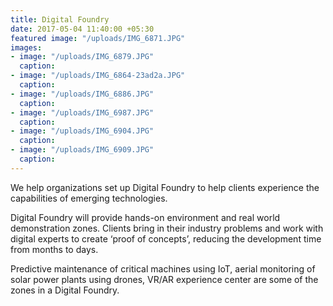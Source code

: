 ```yaml
---
title: Digital Foundry
date: 2017-05-04 11:40:00 +05:30
featured image: "/uploads/IMG_6871.JPG"
images:
- image: "/uploads/IMG_6879.JPG"
  caption: 
- image: "/uploads/IMG_6864-23ad2a.JPG"
  caption: 
- image: "/uploads/IMG_6886.JPG"
  caption: 
- image: "/uploads/IMG_6987.JPG"
  caption: 
- image: "/uploads/IMG_6904.JPG"
  caption: 
- image: "/uploads/IMG_6909.JPG"
  caption: 
---
```


We help organizations set up Digital Foundry to help clients experience the capabilities of emerging technologies. 

Digital Foundry will provide hands-on environment and real world demonstration zones. Clients bring in their industry problems and work with digital experts to create ‘proof of concepts’, reducing the development time from months to days.

Predictive maintenance of critical machines using IoT, aerial monitoring of solar power plants using drones, VR/AR experience center are some of the zones in a Digital Foundry.